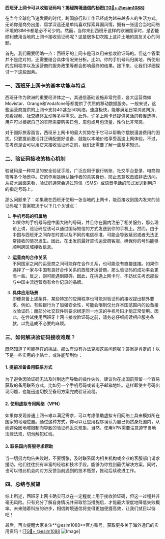 **西班牙上网卡可以收验证码吗？揭秘跨境通信的秘密[[TG💪+ @esim1088](https://t.me/s/esim1088)]**

在当今全球化飞速发展的时代，跨国旅行和工作已经成为越来越多人的生活方式。无论你是商务出差、留学深造还是单纯喜欢探索异国风情，拥有一张适合当地网络环境的SIM卡都是必不可少的。然而，当你来到西班牙这样的欧洲国家时，是否能顺利使用当地的上网卡接收验证码呢？这是很多初次踏上这片土地的朋友关心的问题。

首先，我们需要明确一点：西班牙的上网卡是可以用来接收验证码的。但这个答案并不是绝对的，还需要结合具体情况来分析。比如，你的手机号码归属地、所使用的应用程序以及运营商的服务政策等都会影响最终的结果。接下来，让我们详细探讨一下这些因素。

### **一、西班牙上网卡的基本功能与特点**

西班牙作为欧洲的重要经济体之一，其通信基础设施非常完善，各大运营商如Movistar、Orange和Vodafone等都提供了优质的移动数据服务。一般来说，这些运营商提供的上网卡支持4G甚至5G网络，速度极快，能够满足日常浏览网页、观看视频、社交媒体互动等多种需求。此外，许多上网卡还提供灵活的套餐选择，用户可以根据自己的实际需要购买日包、周包或月包流量，性价比非常高。

对于国际旅客而言，西班牙上网卡的最大优势在于它可以帮助你摆脱漫游费用的困扰。只要提前激活并正确配置好设备，就能以本地价格享受高速上网体验。不过，在考虑是否可以用它来接收验证码之前，我们还需要了解一些基本知识。

### **二、验证码接收的核心机制**

验证码是一种常见的安全验证手段，广泛应用于银行转账、社交平台登录、电商购物等多个场景中。它的作用是确认操作者的真实身份，防止恶意攻击或非法访问。从技术层面来看，验证码通常会通过短信（SMS）或语音电话的形式发送到用户的指定号码上。

那么问题来了：如果我在西班牙使用一张当地的上网卡，能否接收到国内发来的验证码呢？答案取决于以下几个关键点：

1. **手机号码的归属地**  
   如果你的手机号码是中国大陆的号码，并且你在国内注册了相关服务，那么理论上讲，验证码应该可以通过国际短信的方式发送到你的手机上。然而，由于中国与西班牙之间存在时差以及不同的电信标准，可能会导致延迟或者无法正常接收的情况发生。因此，在出发前最好咨询运营商客服，确保你的号码能够顺利跨区域接收信息。

2. **运营商的合作关系**  
   不同国家之间的运营商之间可能存在合作关系，也可能没有直接连接。如果你选择了一家与中国有良好合作关系的西班牙运营商，那么验证码的成功率会更高一些。反之，则可能遇到障碍。因此，在挑选上网卡时，不妨优先考虑那些与中国主流运营商有合作记录的品牌。

3. **具体应用场景**  
   即便具备上述条件，某些特定的应用程序也可能对验证码的接收提出额外要求。例如，有些银行为了加强安全性，可能会限制仅允许本国范围内的设备接收验证码；而部分社交软件则要求绑定同一地区的手机号码才能正常使用。因此，在尝试使用西班牙上网卡接收验证码之前，请务必仔细阅读相应服务条款，以免造成不必要的麻烦。

### **三、如何解决验证码接收难题？**

既然知道了可能存在的挑战，那么有没有办法克服这些问题呢？答案是肯定的！以下是一些实用的小贴士，或许能帮到你：

#### **1. 提前准备备用联系方式**
为了避免因验证码无法及时到达而导致的操作失败，建议你在出国前预留一个容易获取的备用联系方式，比如另一个手机号码或者电子邮箱地址。这样即使主号码出现问题，也能迅速切换至备用方案完成验证流程。

#### **2. 使用虚拟专用网络（VPN）**
如果你发现普通上网卡难以满足需求，可以考虑借助虚拟专用网络工具来模拟所在国家的地理位置。通过这种方式，你可以让应用程序误认为自己仍然身处国内，从而避免因地域限制而导致的验证码丢失现象。当然，使用VPN需要注意遵守当地法律法规，切勿触犯红线。

#### **3. 联系国内客服寻求帮助**
当一切努力均告失败时，不要慌张，及时联系国内相关机构或企业的客服部门请求援助。他们往往拥有丰富的经验和技术手段，能够为你找到最优解决方案。同时，也可以借此机会向对方反馈当前遇到的技术瓶颈，推动后续改进工作。

### **四、总结与展望**

综上所述，西班牙上网卡确实可以在一定程度上用于接收验证码，但这一过程并非毫无风险。只有充分了解自身情况并采取恰当措施后，才能最大限度地降低失败概率。未来随着科技的进步，相信跨境通信将变得更加便捷高效，让我们拭目以待吧！

最后，再次提醒大家关注**@esim1088**官方账号，获取更多关于海外通讯的实用资讯！[[TG💪+ @esim1088](https://t.me/s/esim1088) ![Image](https://i.postimg.cc/4NQfJmqS/Snipaste-2025-05-13-00-14-12.png)]